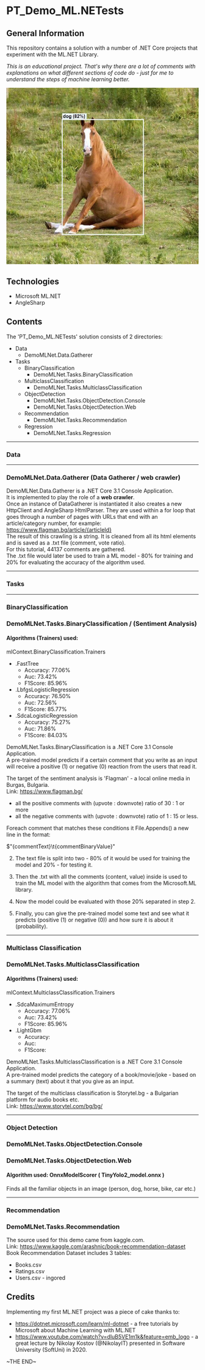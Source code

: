 # PT_Demo_ML.NETests

## General Information

This repository contains a solution with a number of .NET Core projects that experiment with the ML.NET Library.

*This is an educational project. That's why there are a lot of comments with explanations on what different sections of code do - just for me to understand the steps of machine learning better.*

![Horse Object Detected](Resources/Screenshots/PT_Demo_ML.NETests_cover.jpg)

## Technologies

- Microsoft ML\.NET
- AngleSharp

## Contents

The 'PT_Demo_ML.NETests' solution consists of 2 directories:

- Data
  - DemoMLNet.Data.Gatherer
- Tasks
  - BinaryClassification
    - DemoMLNet.Tasks.BinaryClassification
  - MulticlassClassification
    - DemoMLNet.Tasks.MulticlassClassification
  - ObjectDetection
    - DemoMLNet.Tasks.ObjectDetection\.Console
    - DemoMLNet.Tasks.ObjectDetection\.Web
  - Recommendation
    - DemoMLNet.Tasks.Recommendation
  - Regression
    - DemoMLNet.Tasks.Regression

---

### Data

---

### DemoMLNet.Data.Gatherer (Data Gatherer / web crawler)

DemoMLNet.Data.Gatherer is a .NET Core 3.1 Console Application.  
It is implemented to play the role of a **web crawler**.  
Once an instance of DataGatherer is instantiated it also creates a new HttpClient and AngleSharp HtmlParser.
They are used within a for loop that goes through a number of pages with URLs that end with an article/category number, for example:  
https://www.flagman.bg/article/{articleId}  
The result of this crawling is a string. It is cleaned from all its html elements and is saved as a .txt file (comment, vote ratio).  
For this tutorial, 44137 comments are gathered.  
The .txt file would later be used to train a ML model - 80% for training and 20% for evaluating the accuracy of the algorithm used.

---

### Tasks

---

### BinaryClassification

### DemoMLNet.Tasks.BinaryClassification / (Sentiment Analysis)

#### **Algorithms (Trainers) used:**
mlContext.BinaryClassification.Trainers
- .FastTree
  - Accuracy: 77.06%
  - Auc: 73.42%
  - F1Score: 85.96%
- .LbfgsLogisticRegression
  - Accuracy: 76.50%
  - Auc: 72.56%
  - F1Score: 85.77%
- .SdcaLogisticRegression
  - Accuracy: 75.27%
  - Auc: 71.86%
  - F1Score: 84.03%

DemoMLNet.Tasks.BinaryClassification is a .NET Core 3.1 Console Application.  
A pre-trained model predicts if a certain comment that you write as an input will receive a positive (1) or negative (0) reaction from the users that read it.

The target of the sentiment analysis is 'Flagman' - a local online media in Burgas, Bulgaria.  
Link: https://www.flagman.bg/

- all the positive comments with (upvote : downvote) ratio of 30 : 1 or more
- all the negative comments with (upvote : downvote) ratio of 1 : 15 or less.

Foreach comment that matches these conditions it File.Appends() a new line in the format:

$"{commentText}\t{commentBinaryValue}"

2. The text file is split into two - 80% of it would be used for training the model and 20% - for testing it.

3. Then the .txt with all the comments (content, value) inside is used to train the ML model with the algorithm that comes from the Microsoft.ML library.

4. Now the model could be evaluated with those 20% separated in step 2.

5. Finally, you can give the pre-trained model some text and see what it predicts (positive (1) or negative (0)) and how sure it is about it (probability).

---

### Multiclass Classification

### DemoMLNet.Tasks.MulticlassClassification

#### **Algorithms (Trainers) used:**
mlContext.MulticlassClassification.Trainers
- .SdcaMaximumEntropy
  - Accuracy: 77.06%
  - Auc: 73.42%
  - F1Score: 85.96%
- .LightGbm
  - Accuracy: 
  - Auc: 
  - F1Score: 

DemoMLNet.Tasks.MulticlassClassification is a .NET Core 3.1 Console Application.  
A pre-trained model predicts the category of a book/movie/joke - based on a summary (text) about it that you give as an input.

The target of the multiclass classification is Storytel.bg - a Bulgarian platform for audio books etc.  
Link: https://www.storytel.com/bg/bg/

---

### Object Detection

### DemoMLNet.Tasks.ObjectDetection\.Console
### DemoMLNet.Tasks.ObjectDetection\.Web

#### **Algorithm used: OnnxModelScorer ( TinyYolo2_model.onnx )**

Finds all the familiar objects in an image (person, dog, horse, bike, car etc.)

---

### Recommendation
### DemoMLNet.Tasks.Recommendation

The source used for this demo came from kaggle.com.  
Link: https://www.kaggle.com/arashnic/book-recommendation-dataset  
Book Recommendation Dataset includes 3 tables:
- Books.csv
- Ratings.csv 
- Users.csv - ingored
## Credits

Implementing my first ML.NET project was a piece of cake thanks to:

- https://dotnet.microsoft.com/learn/ml-dotnet - a free tutorials by Microsoft about Machine Learning with ML.NET
- https://www.youtube.com/watch?v=dluB5VE1m1k&feature=emb_logo - a great lecture by Nikolay Kostov (@NikolayIT) presented in Software University (SoftUni) in 2020.

\~THE END\~
